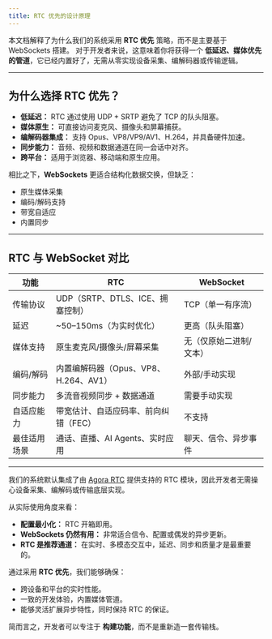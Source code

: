 ```yaml
---
title: RTC 优先的设计原理
---
```


本文档解释了为什么我们的系统采用 **RTC 优先** 策略，而不是主要基于 WebSockets 搭建。
对于开发者来说，这意味着你将获得一个 **低延迟、媒体优先的管道**，它已经内置好了，无需从零实现设备采集、编解码器或传输逻辑。

---

## 为什么选择 RTC 优先？

* **低延迟：** RTC 通过使用 UDP + SRTP 避免了 TCP 的队头阻塞。
* **媒体原生：** 可直接访问麦克风、摄像头和屏幕捕获。
* **编解码器集成：** 支持 Opus、VP8/VP9/AV1、H.264，并具备硬件加速。
* **同步能力：** 音频、视频和数据通道在同一会话中对齐。
* **跨平台：** 适用于浏览器、移动端和原生应用。

相比之下，**WebSockets** 更适合结构化数据交换，但缺乏：

* 原生媒体采集
* 编码/解码支持
* 带宽自适应
* 内置同步

---

## RTC 与 WebSocket 对比

| 功能             | RTC                                         | WebSocket                      |
| ---------------- | ------------------------------------------- | ------------------------------ |
| 传输协议         | UDP（SRTP、DTLS、ICE、拥塞控制）            | TCP（单一有序流）              |
| 延迟             | \~50–150ms（为实时优化）                    | 更高（队头阻塞）               |
| 媒体支持         | 原生麦克风/摄像头/屏幕采集                  | 无（仅原始二进制/文本）        |
| 编码/解码        | 内置编解码器（Opus、VP8、H.264、AV1）       | 外部/手动实现                  |
| 同步能力         | 多流音视频同步 + 数据通道                   | 需要手动实现                   |
| 自适应能力       | 带宽估计、自适应码率、前向纠错（FEC）       | 不支持                         |
| 最佳适用场景     | 通话、直播、AI Agents、实时应用             | 聊天、信令、异步事件           |

---

我们的系统默认集成了由 [Agora RTC](https://www.agora.io/en/) 提供支持的 RTC 模块，因此开发者无需操心设备采集、编解码或传输底层实现。

从实际使用角度来看：

* **配置最小化：** RTC 开箱即用。
* **WebSockets 仍然有用：** 非常适合信令、配置或偶发的异步更新。
* **RTC 是推荐通道：** 在实时、多模态交互中，延迟、同步和质量才是最重要的。

通过采用 **RTC 优先**，我们能够确保：

* 跨设备和平台的实时性能。
* 一致的开发体验，内置媒体管道。
* 能够灵活扩展异步特性，同时保持 RTC 的保证。

简而言之，开发者可以专注于 **构建功能**，而不是重新造一套传输栈。
